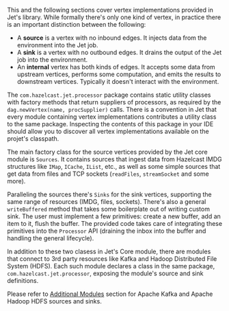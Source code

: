 This and the following sections cover vertex implementations provided in
Jet's library. While formally there's only one kind of vertex, in practice
there is an important distinction between the following:

* A **source** is a vertex with no inbound edges. It injects data from
the environment into the Jet job.
* A **sink** is a vertex with no outbound edges. It drains the output of
the Jet job into the environment.
* An **internal** vertex has both kinds of edges. It accepts some data
from upstream vertices, performs some computation, and emits the results
to downstream vertices. Typically it doesn't interact with the
environment.

The `com.hazelcast.jet.processor` package contains static utility
classes with factory methods that return suppliers of processors, as
required by the `dag.newVertex(name, procSupplier)` calls. There is a
convention in Jet that every module containing vertex implementations
contributes a utility class to the same package. Inspecting the
contents of this package in your IDE should allow you to discover all
vertex implementations available on the projet's classpath.

The main factory class for the source vertices provided by the Jet core
module is `Sources`. It contains sources that ingest data from Hazelcast
IMDG structures like `IMap`, `ICache`, `IList`, etc., as well as some
simple sources that get data from files and TCP sockets (`readFiles`,
`streamSocket` and some more).

Paralleling the sources there's `Sinks` for the sink vertices,
supporting the same range of resources (IMDG, files, sockets). There's
also a general `writeBuffered` method that takes some boilerplate out of
writing custom sink. The user must implement a few primitives: create a
new buffer, add an item to it, flush the buffer. The provided code takes
care of integrating these primitives into the `Processor` API (draining
the inbox into the buffer and handling the general lifecycle).

In addition to these two clasess in Jet's Core module, there are modules
that connect to 3rd party resources like Kafka and Hadoop Distributed
File System (HDFS). Each such module declares a class in the same
package, `com.hazelcast.jet.processor`, exposing the module's source and
sink definitions.

Please refer to [Additional Modules](/090_Additional_Modules/_index.md) 
section for Apache Kafka and Apache Hadoop HDFS sources and sinks. 
